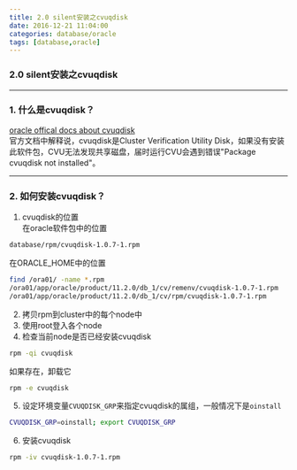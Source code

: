 ```yaml
---
title: 2.0 silent安装之cvuqdisk
date: 2016-12-21 11:04:00
categories: database/oracle
tags: [database,oracle]
---
```

### 2.0 silent安装之cvuqdisk

---

### 1. 什么是cvuqdisk？
[oracle offical docs about cvuqdisk](https://docs.oracle.com/cd/E11882_01/install.112/e41961/prelinux.htm#CWLIN237)  
官方文档中解释说，cvuqdisk是Cluster Verification Utility Disk，如果没有安装此软件包，CVU无法发现共享磁盘，届时运行CVU会遇到错误"Package cvuqdisk not installed"。

---

### 2. 如何安装cvuqdisk？
1. cvuqdisk的位置  
在oracle软件包中的位置
``` bash
database/rpm/cvuqdisk-1.0.7-1.rpm
```
在ORACLE_HOME中的位置
``` bash
find /ora01/ -name *.rpm
/ora01/app/oracle/product/11.2.0/db_1/cv/remenv/cvuqdisk-1.0.7-1.rpm
/ora01/app/oracle/product/11.2.0/db_1/cv/rpm/cvuqdisk-1.0.7-1.rpm
```
2. 拷贝rpm到cluster中的每个node中
3. 使用root登入各个node
4. 检查当前node是否已经安装cvuqdisk
``` bash
rpm -qi cvuqdisk
```
如果存在，卸载它
``` bash
rpm -e cvuqdisk
```
5. 设定环境变量`CVUQDISK_GRP`来指定cvuqdisk的属组，一般情况下是`oinstall`
``` bash
CVUQDISK_GRP=oinstall; export CVUQDISK_GRP
```
6. 安装cvuqdisk
``` bash
rpm -iv cvuqdisk-1.0.7-1.rpm
```
